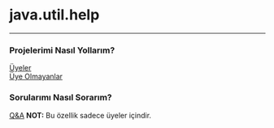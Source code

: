 # java.util.help
---

### Projelerimi Nasıl Yollarım?  
[Üyeler](informations/HowTo.md)  
[Üye Olmayanlar](informations/HowToFork.md)  

### Sorularımı Nasıl Sorarım?  
[Q&A](https://github.com/java-util-help/Info/blob/master/Informations/Questions.md)
**NOT:** Bu özellik sadece üyeler içindir.
